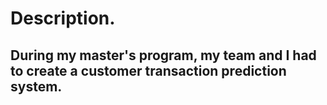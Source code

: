 # Description. 
## During my master's program, my team and I had to create a customer transaction prediction system.
